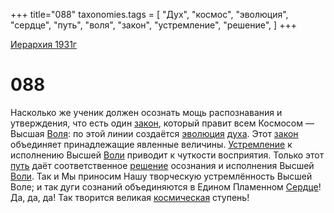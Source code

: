 +++
title="088"
taxonomies.tags = [
"Дух",
"космос",
"эволюция",
"сердце",
"путь",
"воля",
"закон",
"устремление",
"решение",
]
+++

[Иерархия 1931г](/agni/19312)

# 088
Насколько же ученик должен осознать мощь распознавания и утверждения, что есть один [закон](/tags/закон), который правит всем Космосом — Высшая [Воля](/tags/воля): по этой линии создаётся [эволюция](/tags/эволюция) [духа](/tags/Дух). Этот [закон](/tags/закон) объединяет принадлежащие явленные величины. [Устремление](/tags/устремление) к исполнению Высшей [Воли](/tags/воля) приводит к чуткости восприятия. Только этот [путь](/tags/путь) даёт соответственное [решение](/tags/решение) осознания и исполнения Высшей [Воли](/tags/воля). Так и Мы приносим Нашу творческую устремлённость Высшей Воле; и так дуги сознаний объединяются в Едином Пламенном [Сердце](/tags/сердце)! Да, да, да! Так творится великая [космическая](/tags/космос) ступень!   

